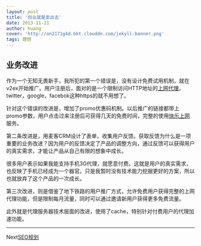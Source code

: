 ```yaml
---
layout: post
title: '创业就是卖出去'
date: 2013-11-21
author: huang
cover: 'http://on2171g4d.bkt.clouddn.com/jekyll-banner.png'
tags: 理想
---
```



业务改进
-------
作为一个无知无畏新手，我所犯的第一个错误是，没有设计免费试用机制，就在v2ex开始推广。用户注册后，面对的是一个限制访问HTTP地址的[上网代理]，twitter，google，facebok这种https的就不用想了。

针对这个错误的改进是，增加了promo优惠码机制。以后推广的链接都带上promo参数，用户点击过来注册后可获得几天的免费时间，完整的使用[快乐上网]服务。

第二条改进是，用麦客CRM设计了表单，收集用户反馈。获取反馈为什么是一项重要的业务改进？因为用户的反馈决定了产品的调整方向，通过反馈可以获得用户的真实需求，才能让产品从自己有限的想象中成长。

很多用户表示如果我能支持手机3G代理，就愿意付费。这就是用户的真实需求，也反映了手机已经成为一个器官。只是我暂时没有技术能力挖掘更好的方案，所以也就放弃了这个产品的一次成长。

第三次改进，则是借鉴了地下铁路的用户推广方式，允许免费用户获得完整的上网代理功能，但是限制每月流量，同时可以通过邀请新用户获得更多免费流量。

此外就是代理服务器技术层面的改进，使用了cache，特别针对付费用户的代理加速功能。

------------------------
Next[SEO规划](/idea/marketing-seo.html)


  [快乐上网]: http://ppt99.sinaapp.com/
  
  [上网代理]: http://ppt99.sinaapp.com/lptw.php

  [帖子1]: http://www.v2ex.com/t/80441

  [帖子2]: http://www.v2ex.com/t/82470